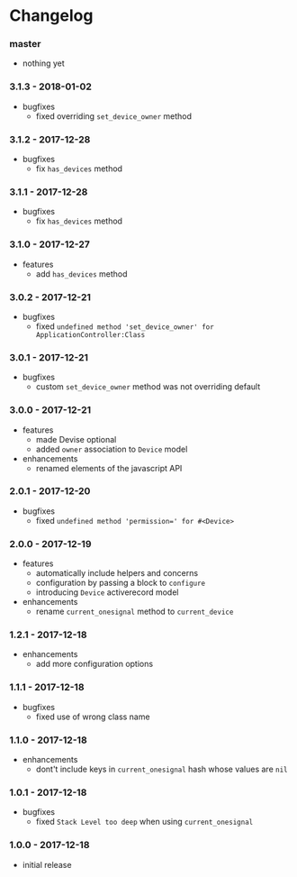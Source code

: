 # Changelog

### master

* nothing yet

### 3.1.3 - 2018-01-02

* bugfixes
    * fixed overriding `set_device_owner` method

### 3.1.2 - 2017-12-28

* bugfixes
    * fix `has_devices` method

### 3.1.1 - 2017-12-28

* bugfixes
    * fix `has_devices` method

### 3.1.0 - 2017-12-27

* features
    * add `has_devices` method

### 3.0.2 - 2017-12-21

* bugfixes
    * fixed `undefined method 'set_device_owner' for ApplicationController:Class`

### 3.0.1 - 2017-12-21

* bugfixes
    * custom `set_device_owner` method was not overriding default

### 3.0.0 - 2017-12-21

* features
    * made Devise optional
    * added `owner` association to `Device` model
* enhancements
    * renamed elements of the javascript API

### 2.0.1 - 2017-12-20

* bugfixes
    * fixed `undefined method 'permission=' for #<Device>`

### 2.0.0 - 2017-12-19

* features
    * automatically include helpers and concerns
    * configuration by passing a block to `configure`
    * introducing `Device` activerecord model
* enhancements
    * rename `current_onesignal` method to `current_device`

### 1.2.1 - 2017-12-18

* enhancements
    * add more configuration options

### 1.1.1 - 2017-12-18

* bugfixes
    * fixed use of wrong class name

### 1.1.0 - 2017-12-18

* enhancements
    * dont't include keys in `current_onesignal` hash whose values are `nil`

### 1.0.1 - 2017-12-18

* bugfixes
    * fixed `Stack Level too deep` when using `current_onesignal`

### 1.0.0 - 2017-12-18

* initial release
